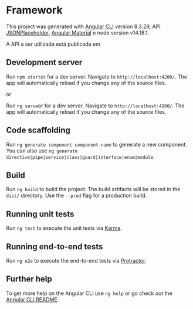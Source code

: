 # Framework

This project was generated with [Angular CLI](https://github.com/angular/angular-cli) version 8.3.29, API [JSONPlaceholder](https://jsonplaceholder.typicode.com/), [Angular Material](https://material.angular.io/) e node version v14.18.1.

A API a ser utilizada está publicada em 
## Development server
Run `npm start`or  for a dev server. Navigate to `http://localhost:4200/`. The app will automatically reload if you change any of the source files.

or

Run `ng serve`or  for a dev server. Navigate to `http://localhost:4200/`. The app will automatically reload if you change any of the source files.

## Code scaffolding

Run `ng generate component component-name` to generate a new component. You can also use `ng generate directive|pipe|service|class|guard|interface|enum|module`.

## Build

Run `ng build` to build the project. The build artifacts will be stored in the `dist/` directory. Use the `--prod` flag for a production build.

## Running unit tests

Run `ng test` to execute the unit tests via [Karma](https://karma-runner.github.io).

## Running end-to-end tests

Run `ng e2e` to execute the end-to-end tests via [Protractor](http://www.protractortest.org/).

## Further help

To get more help on the Angular CLI use `ng help` or go check out the [Angular CLI README](https://github.com/angular/angular-cli/blob/master/README.md).
